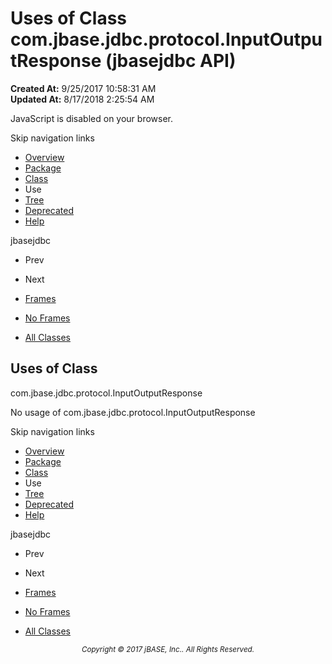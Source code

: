 # Uses of Class com.jbase.jdbc.protocol.InputOutputResponse (jbasejdbc   API)

**Created At:** 9/25/2017 10:58:31 AM  
**Updated At:** 8/17/2018 2:25:54 AM  

<script type="text/javascript"><!--
    try {
        if (location.href.indexOf('is-external=true') == -1) {
            parent.document.title="Uses of Class com.jbase.jdbc.protocol.InputOutputResponse (jbasejdbc   API)";
        }
    }
    catch(err) {
    }
//--></script><noscript><div>JavaScript is disabled on your browser.</div></noscript><!-- ========= START OF TOP NAVBAR ======= -->
<!--   -->
Skip navigation links
<!--   -->
- [Overview](../../../../../overview-summary.html)
- [Package](/39240-protocol/com_jbase_jdbc_protocol_package-summary)
- [Class](/39240-protocol/com_jbase_jdbc_protocol_InputOutputResponse "class in com.jbase.jdbc.protocol")
- Use
- [Tree](/39240-protocol/com_jbase_jdbc_protocol_package-tree)
- [Deprecated](../../../../../deprecated-list.html)
- [Help](../../../../../help-doc.html)


jbasejdbc <br>

- Prev
- Next


- [Frames](../../../../../index.html?com/jbase/jdbc/protocol/class-use//39241-class-use/com_jbase_jdbc_protocol_class-use_inputoutputresponse)
- [No Frames](/39241-class-use/com_jbase_jdbc_protocol_class-use_inputoutputresponse)


- [All Classes](../../../../../allclasses-noframe.html)


<script type="text/javascript"><!--
  allClassesLink = document.getElementById("allclasses_navbar_top");
  if(window==top) {
    allClassesLink.style.display = "block";
  }
  else {
    allClassesLink.style.display = "none";
  }
  //--></script>
<!--   -->
<!-- ========= END OF TOP NAVBAR ========= -->
## Uses of Class
com.jbase.jdbc.protocol.InputOutputResponse

No usage of com.jbase.jdbc.protocol.InputOutputResponse
<!-- ======= START OF BOTTOM NAVBAR ====== -->
<!--   -->
Skip navigation links
<!--   -->
- [Overview](../../../../../overview-summary.html)
- [Package](/39240-protocol/com_jbase_jdbc_protocol_package-summary)
- [Class](/39240-protocol/com_jbase_jdbc_protocol_InputOutputResponse "class in com.jbase.jdbc.protocol")
- Use
- [Tree](/39240-protocol/com_jbase_jdbc_protocol_package-tree)
- [Deprecated](../../../../../deprecated-list.html)
- [Help](../../../../../help-doc.html)


jbasejdbc <br>

- Prev
- Next


- [Frames](../../../../../index.html?com/jbase/jdbc/protocol/class-use//39241-class-use/com_jbase_jdbc_protocol_class-use_inputoutputresponse)
- [No Frames](/39241-class-use/com_jbase_jdbc_protocol_class-use_inputoutputresponse)


- [All Classes](../../../../../allclasses-noframe.html)


<script type="text/javascript"><!--
  allClassesLink = document.getElementById("allclasses_navbar_bottom");
  if(window==top) {
    allClassesLink.style.display = "block";
  }
  else {
    allClassesLink.style.display = "none";
  }
  //--></script>
<!--   -->
<!-- ======== END OF BOTTOM NAVBAR ======= -->
<small>			<center>			<i>Copyright © 2017 jBASE, Inc.. All Rights Reserved.</i>		</center></small>
